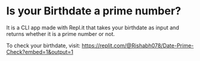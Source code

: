 # Is your Birthdate a prime number?
It is a CLI app made with Repl.it that takes your birthdate as input and returns whether it is a prime number or not.

To check your birthdate, visit: https://replit.com/@Rishabh078/Date-Prime-Check?embed=1&output=1

